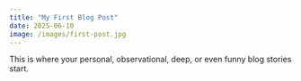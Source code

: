 ```yaml
---
title: "My First Blog Post"
date: 2025-06-10
image: /images/first-post.jpg
---
```


This is where your personal, observational, deep, or even funny blog stories start.
